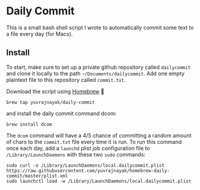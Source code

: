 # Daily Commit

This is a small bash shell script I wrote to automatically commit some text to a file every day (for Macs). 

## Install

To start, make sure to set up a private github repository called `dailycommit` and clone it locally to the path `~/Documents/dailycommit`. Add one empty plaintext file to this repository called `commit.txt`.

Download the script using [Homebrew](https://brew.sh/) 🍺
```
brew tap yuvrajnayak/daily-commit
```
and install the daily commit command dcom:
```
brew install dcom
```
The `dcom` command will have a 4/5 chance of committing a random amount of chars to the `commit.txt` file every time it is run. To run this command once each day, add a `launchd` plist job configuration file to `/Library/LaunchDaemons` with these two `sudo` commands:
```
sudo curl -o /Library/LaunchDaemons/local.dailycommit.plist https://raw.githubusercontent.com/yuvrajnayak/homebrew-daily-commit/master/plist.xml
sudo launchctl load -w /Library/LaunchDaemons/local.dailycommit.plist
```